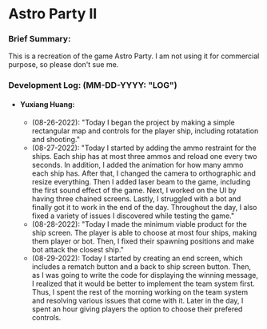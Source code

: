 # Astro Party II

### Brief Summary:
This is a recreation of the game Astro Party. I am not using it for commercial purpose, so please don't sue me.

### Development Log: (MM-DD-YYYY: "LOG")
* #### Yuxiang Huang:
    *  (08-26-2022): "Today I began the project by making a simple rectangular map and controls for the player ship, including rotatation and shooting."
    *  (08-27-2022): "Today I started by adding the ammo restraint for the ships. Each ship has at most three ammos and reload one every two seconds. In addition, I added the animation for how many ammo each ship has. After that, I changed the camera to orthographic and resize everything. Then I added laser beam to the game, including the first sound effect of the game. Next, I worked on the UI by having three chained screens. Lastly, I struggled with a bot and finally got it to work in the end of the day. Throughout the day, I also fixed a variety of issues I discovered while testing the game."
    *  (08-28-2022): "Today I made the minimum viable product for the ship screen. The player is able to choose at most four ships, making them player or bot. Then, I fixed their spawning positions and make bot attack the closest ship."
    *  (08-29-2022): Today I started by creating an end screen, which includes a rematch button and a back to ship screen button. Then, as I was going to write the code for displaying the winning message, I realized that it would be better to implement the team system first. Thus, I spent the rest of the morning working on the team system and resolving various issues that come with it. Later in the day, I spent an hour giving players the option to choose their prefered controls.

 
